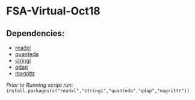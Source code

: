 # FSA-Virtual-Oct18

## Dependencies:

* [readxl](https://github.com/tidyverse/readxl)
* [quanteda](https://github.com/quanteda/quanteda)
* [stringi](https://github.com/gagolews/stringi)
* [qdap](http://trinker.github.io/qdap/)
* [magrittr](https://github.com/tidyverse/magrittr)

*Prior to Running script run:*
`install.packages(c("readxl","stringi","quanteda","qdap","magrittr"))`
